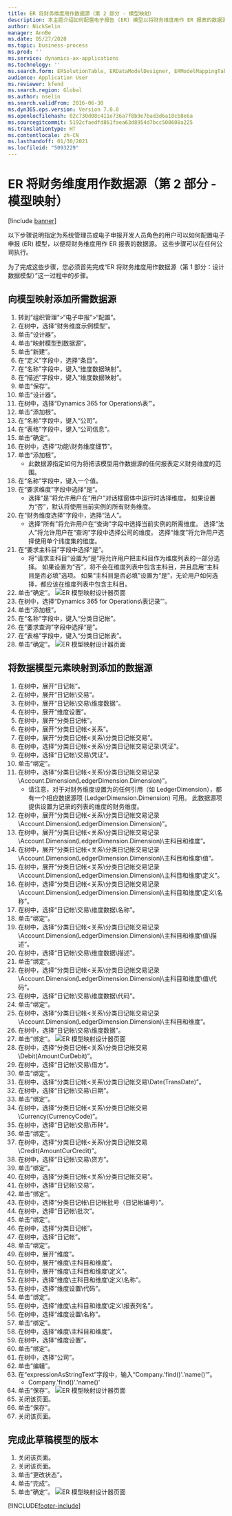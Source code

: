 ```yaml
---
title: ER 将财务维度用作数据源（第 2 部分 - 模型映射）
description: 本主题介绍如何配置电子报告 (ER) 模型以将财务维度用作 ER 报表的数据源。 （第 2 部分）
author: NickSelin
manager: AnnBe
ms.date: 05/27/2020
ms.topic: business-process
ms.prod: ''
ms.service: dynamics-ax-applications
ms.technology: ''
ms.search.form: ERSolutionTable, ERDataModelDesigner, ERModelMappingTable, ERModelMappingDesigner, ERExpressionDesignerFormula
audience: Application User
ms.reviewer: kfend
ms.search.region: Global
ms.author: nselin
ms.search.validFrom: 2016-06-30
ms.dyn365.ops.version: Version 7.0.0
ms.openlocfilehash: 02c730d08c411e736a7f8b9e7bad3d6a18cb8e6a
ms.sourcegitcommit: 5192cfaedfd861faea63d8954d7bcc500608a225
ms.translationtype: HT
ms.contentlocale: zh-CN
ms.lasthandoff: 01/30/2021
ms.locfileid: "5093229"
---
```

# <a name="er-use-financial-dimensions-as-a-data-source-part-2---model-mapping"></a>ER 将财务维度用作数据源（第 2 部分 - 模型映射）

[!include [banner](../../includes/banner.md)]

以下步骤说明指定为系统管理员或电子申报开发人员角色的用户可以如何配置电子申报 (ER) 模型，以便将财务维度用作 ER 报表的数据源。 这些步骤可以在任何公司执行。

为了完成这些步骤，您必须首先完成“ER 将财务维度用作数据源（第 1 部分：设计数据模型）”这一过程中的步骤。


## <a name="add-required-data-sources-to-model-mapping"></a>向模型映射添加所需数据源
1. 转到“组织管理”>“电子申报”>“配置”。
2. 在树中，选择“财务维度示例模型”。
3. 单击“设计器”。
4. 单击“映射模型到数据源”。
5. 单击“新建”。
6. 在“定义”字段中，选择“条目”。
7. 在“名称”字段中，键入“维度数据映射”。
8. 在“描述”字段中，键入“维度数据映射”。
9. 单击“保存”。
10. 单击“设计器”。
11. 在树中，选择“Dynamics 365 for Operations\表”'。
12. 单击“添加根”。
13. 在“名称”字段中，键入“公司”。
14. 在“表格”字段中，键入“公司信息”。
15. 单击“确定”。
16. 在树中，选择“功能\财务维度细节”。
17. 单击“添加根”。
    * 此数据源指定如何为将把该模型用作数据源的任何报表定义财务维度的范围。  
18. 在“名称”字段中，键入一个值。
19. 在“要求维度”字段中选择“是”。
    * 选择“是”将允许用户在“用户”对话框窗体中运行时选择维度。 如果设置为“否”，默认将使用当前实例的所有财务维度。  
20. 在“财务维度选择”字段中，选择“法人”。
    * 选择“所有”将允许用户在“查询”字段中选择当前实例的所需维度。  选择“法人”将允许用户在“查询”字段中选择公司的维度。  选择“维度”将允许用户选择使用单个纬度集的维度。  
21. 在“要求主科目”字段中选择“是”。
    * 将“请求主科目”设置为“是”将允许用户把主科目作为维度列表的一部分选择。   如果设置为“否”，将不会在维度列表中包含主科目，并且启用“主科目是否必填”选项。 如果“主科目是否必填”设置为“是”，无论用户如何选择，都应该在维度列表中包含主科目。  
22. 单击“确定”。
![ER 模型映射设计器页面](../media/er-financial-dimensions-guides-model-mapping1.png)
23. 在树中，选择“Dynamics 365 for Operations\表记录”'。
24. 单击“添加根”。
25. 在“名称”字段中，键入“分类日记帐”。
26. 在“要求查询”字段中选择“是”。
27. 在“表格”字段中，键入“分类日记帐表”。
28. 单击“确定”。
![ER 模型映射设计器页面](../media/er-financial-dimensions-guides-model-mapping2.png)

## <a name="map-data-model-elements-to-added-data-sources"></a>将数据模型元素映射到添加的数据源
1. 在树中，展开“日记帐”。
2. 在树中，展开“日记帐\交易”。
3. 在树中，展开“日记帐\交易\维度数据”。
4. 在树中，展开“维度设置”。
5. 在树中，展开“分类日记帐”。
6. 在树中，展开“分类日记帐\<关系”。
7. 在树中，展开“分类日记帐\<关系\分类日记帐交易”。
8. 在树中，选择“分类日记帐\<关系\分类日记帐交易记录\凭证”。
9. 在树中，选择“日记帐\交易\凭证”。
10. 单击“绑定”。
11. 在树中，选择“分类日记帐\<关系\分类日记帐交易记录\Account.Dimension(LedgerDimension.Dimension)”。
    * 请注意，对于对财务维度设置为的任何引用（如 LedgerDimension），都有一个相应数据源项 (LedgerDimension.Dimension) 可用。 此数据源项提供设置为记录的列表的维度的财务维度。  
12. 在树中，展开“分类日记帐\<关系\分类日记帐交易记录\Account.Dimension(LedgerDimension.Dimension)”。
13. 在树中，展开“分类日记帐\<关系\分类日记帐交易记录\Account.Dimension(LedgerDimension.Dimension)\主科目和维度”。
14. 在树中，展开“分类日记帐\<关系\分类日记帐交易记录\Account.Dimension(LedgerDimension.Dimension)\主科目和维度\值”。
15. 在树中，展开“分类日记帐\<关系\分类日记帐交易记录\Account.Dimension(LedgerDimension.Dimension)\主科目和维度\定义”。
16. 在树中，选择“分类日记帐\<关系\分类日记帐交易记录\Account.Dimension(LedgerDimension.Dimension)\主科目和维度\定义\名称”。
17. 在树中，选择“日记帐\交易\维度数据\名称”。
18. 单击“绑定”。
19. 在树中，选择“分类日记帐\<关系\分类日记帐交易记录\Account.Dimension(LedgerDimension.Dimension)\主科目和维度\值\描述”。
20. 在树中，选择“日记帐\交易\维度数据\描述”。
21. 单击“绑定”。
22. 在树中，选择“分类日记帐\<关系\分类日记帐交易记录\Account.Dimension(LedgerDimension.Dimension)\主科目和维度\值\代码”。
23. 在树中，选择“日记帐\交易\维度数据\代码”。
24. 单击“绑定”。
25. 在树中，选择“分类日记帐\<关系\分类日记帐交易记录\Account.Dimension(LedgerDimension.Dimension)\主科目和维度”。
26. 在树中，选择“日记帐\交易\维度数据”。
27. 单击“绑定”。
![ER 模型映射设计器页面](../media/er-financial-dimensions-guides-model-mapping3.png)
28. 在树中，选择“分类日记帐\<关系\分类日记帐交易\Debit(AmountCurDebit)”。
29. 在树中，选择“日记帐\交易\借方”。
30. 单击“绑定”。
31. 在树中，选择“分类日记帐\<关系\分类日记帐交易\Date(TransDate)”。
32. 在树中，选择“日记帐\交易\日期”。
33. 单击“绑定”。
34. 在树中，选择“分类日记帐\<关系\分类日记帐交易\Currency(CurrencyCode)”。
35. 在树中，选择“日记帐\交易\币种”。
36. 单击“绑定”。
37. 在树中，选择“分类日记帐\<关系\分类日记帐交易\Credit(AmountCurCredit)”。
38. 在树中，选择“日记帐\交易\贷方”。
39. 单击“绑定”。
40. 在树中，选择“分类日记帐\<关系\分类日记帐交易”。
41. 在树中，选择“日记帐\交易”。
42. 单击“绑定”。
43. 在树中，选择“分类日记帐\日记帐批号（日记帐编号）”。
44. 在树中，选择“日记帐\批次”。
45. 单击“绑定”。
46. 在树中，选择“分类日记帐”。
47. 在树中，选择“日记帐”。
48. 单击“绑定”。
49. 在树中，展开“维度”。
50. 在树中，展开“维度\主科目和维度”。
51. 在树中，展开“维度\主科目和维度\定义”。
52. 在树中，选择“维度\主科目和维度\定义\名称”。
53. 在树中，选择“维度设置\代码”。
54. 单击“绑定”。
55. 在树中，选择“维度\主科目和维度\定义\报表列名”。
56. 在树中，选择“维度设置\名称”。
57. 单击“绑定”。
58. 在树中，选择“维度\主科目和维度”。
59. 在树中，选择“维度设置”。
60. 单击“绑定”。
61. 在树中，选择“公司”。
62. 单击“编辑”。
63. 在“expressionAsStringText”字段中，输入“Company.'find()'.'name()'”。
    * Company.'find()'.'name()'  
64. 单击“保存”。
![ER 模型映射设计器页面](../media/er-financial-dimensions-guides-model-mapping4.png)
65. 关闭该页面。
66. 单击“保存”。
67. 关闭该页面。

## <a name="complete-this-draft-models-version"></a>完成此草稿模型的版本
1. 关闭该页面。
2. 关闭该页面。
3. 单击“更改状态”。
4. 单击“完成”。
5. 单击“确定”。
![ER 模型映射设计器页面](../media/er-financial-dimensions-guides-model-mapping5.png)


[!INCLUDE[footer-include](../../../../includes/footer-banner.md)]